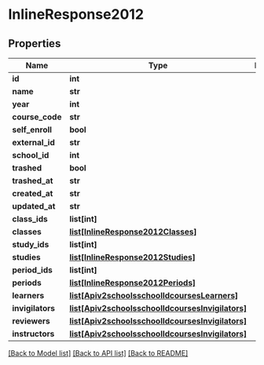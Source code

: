 # InlineResponse2012

## Properties
Name | Type | Description | Notes
------------ | ------------- | ------------- | -------------
**id** | **int** |  | [optional] 
**name** | **str** |  | [optional] 
**year** | **int** |  | [optional] 
**course_code** | **str** |  | [optional] 
**self_enroll** | **bool** |  | [optional] 
**external_id** | **str** |  | [optional] 
**school_id** | **int** |  | [optional] 
**trashed** | **bool** |  | [optional] 
**trashed_at** | **str** |  | [optional] 
**created_at** | **str** |  | [optional] 
**updated_at** | **str** |  | [optional] 
**class_ids** | **list[int]** |  | [optional] 
**classes** | [**list[InlineResponse2012Classes]**](InlineResponse2012Classes.md) |  | [optional] 
**study_ids** | **list[int]** |  | [optional] 
**studies** | [**list[InlineResponse2012Studies]**](InlineResponse2012Studies.md) |  | [optional] 
**period_ids** | **list[int]** |  | [optional] 
**periods** | [**list[InlineResponse2012Periods]**](InlineResponse2012Periods.md) |  | [optional] 
**learners** | [**list[Apiv2schoolsschoolIdcoursesLearners]**](Apiv2schoolsschoolIdcoursesLearners.md) |  | [optional] 
**invigilators** | [**list[Apiv2schoolsschoolIdcoursesInvigilators]**](Apiv2schoolsschoolIdcoursesInvigilators.md) |  | [optional] 
**reviewers** | [**list[Apiv2schoolsschoolIdcoursesInvigilators]**](Apiv2schoolsschoolIdcoursesInvigilators.md) |  | [optional] 
**instructors** | [**list[Apiv2schoolsschoolIdcoursesInvigilators]**](Apiv2schoolsschoolIdcoursesInvigilators.md) |  | [optional] 

[[Back to Model list]](../README.md#documentation-for-models) [[Back to API list]](../README.md#documentation-for-api-endpoints) [[Back to README]](../README.md)

